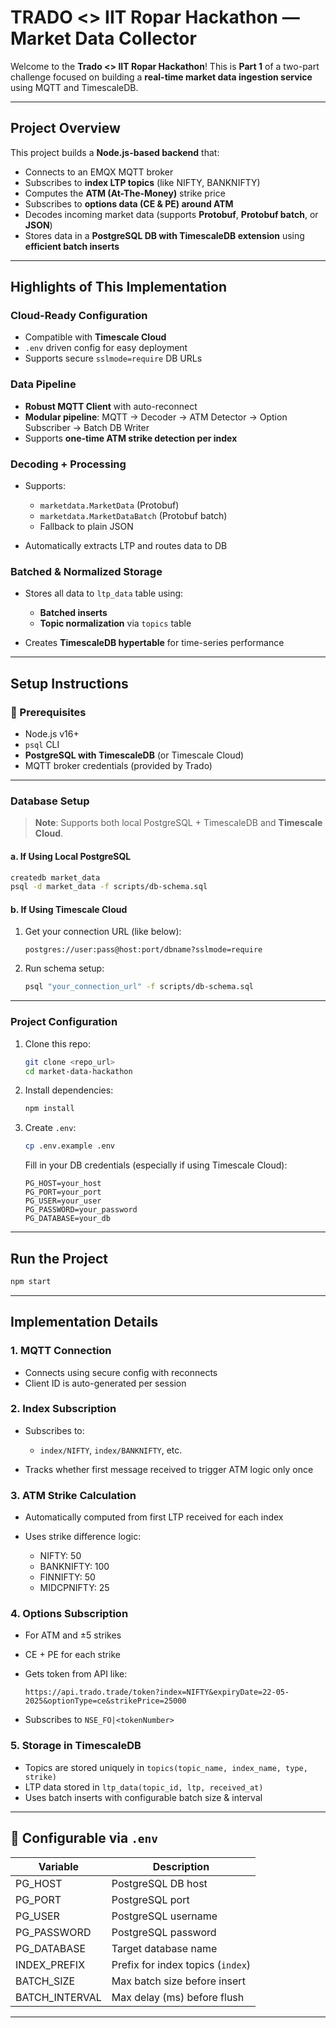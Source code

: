 
#  TRADO <> IIT Ropar Hackathon — Market Data Collector

Welcome to the **Trado <> IIT Ropar Hackathon**!
This is **Part 1** of a two-part challenge focused on building a **real-time market data ingestion service** using MQTT and TimescaleDB.

---

## Project Overview

This project builds a **Node.js-based backend** that:

* Connects to an EMQX MQTT broker
* Subscribes to **index LTP topics** (like NIFTY, BANKNIFTY)
* Computes the **ATM (At-The-Money)** strike price
* Subscribes to **options data (CE & PE) around ATM**
* Decodes incoming market data (supports **Protobuf**, **Protobuf batch**, or **JSON**)
* Stores data in a **PostgreSQL DB with TimescaleDB extension** using **efficient batch inserts**

---

##  Highlights of This Implementation

###  Cloud-Ready Configuration

* Compatible with **Timescale Cloud**
* `.env` driven config for easy deployment
* Supports secure `sslmode=require` DB URLs

###  Data Pipeline

* **Robust MQTT Client** with auto-reconnect
* **Modular pipeline**: MQTT → Decoder → ATM Detector → Option Subscriber → Batch DB Writer
* Supports **one-time ATM strike detection per index**

###  Decoding + Processing

* Supports:

  * `marketdata.MarketData` (Protobuf)
  * `marketdata.MarketDataBatch` (Protobuf batch)
  * Fallback to plain JSON
* Automatically extracts LTP and routes data to DB

###  Batched & Normalized Storage

* Stores all data to `ltp_data` table using:

  * **Batched inserts**
  * **Topic normalization** via `topics` table
* Creates **TimescaleDB hypertable** for time-series performance

---

##  Setup Instructions

### 🔧 Prerequisites

* Node.js v16+
* `psql` CLI
* **PostgreSQL with TimescaleDB** (or Timescale Cloud)
* MQTT broker credentials (provided by Trado)

---

###  Database Setup

> **Note**: Supports both local PostgreSQL + TimescaleDB and **Timescale Cloud**.

#### a. If Using Local PostgreSQL

```bash
createdb market_data
psql -d market_data -f scripts/db-schema.sql
```

#### b. If Using Timescale Cloud

1. Get your connection URL (like below):

   ```
   postgres://user:pass@host:port/dbname?sslmode=require
   ```

2. Run schema setup:

   ```bash
   psql "your_connection_url" -f scripts/db-schema.sql
   ```

---

###  Project Configuration

1. Clone this repo:

   ```bash
   git clone <repo_url>
   cd market-data-hackathon
   ```

2. Install dependencies:

   ```bash
   npm install
   ```

3. Create `.env`:

   ```bash
   cp .env.example .env
   ```

   Fill in your DB credentials (especially if using Timescale Cloud):

   ```env
   PG_HOST=your_host
   PG_PORT=your_port
   PG_USER=your_user
   PG_PASSWORD=your_password
   PG_DATABASE=your_db
   ```

---

##  Run the Project

```bash
npm start
```

---

##  Implementation Details

### 1. MQTT Connection

* Connects using secure config with reconnects
* Client ID is auto-generated per session

### 2. Index Subscription

* Subscribes to:

  * `index/NIFTY`, `index/BANKNIFTY`, etc.
* Tracks whether first message received to trigger ATM logic only once

### 3. ATM Strike Calculation

* Automatically computed from first LTP received for each index
* Uses strike difference logic:

  * NIFTY: 50
  * BANKNIFTY: 100
  * FINNIFTY: 50
  * MIDCPNIFTY: 25

### 4. Options Subscription

* For ATM and ±5 strikes
* CE + PE for each strike
* Gets token from API like:

  ```
  https://api.trado.trade/token?index=NIFTY&expiryDate=22-05-2025&optionType=ce&strikePrice=25000
  ```
* Subscribes to `NSE_FO|<tokenNumber>`

### 5. Storage in TimescaleDB

* Topics are stored uniquely in `topics(topic_name, index_name, type, strike)`
* LTP data stored in `ltp_data(topic_id, ltp, received_at)`
* Uses batch inserts with configurable batch size & interval

---

## 🔧 Configurable via `.env`

| Variable        | Description                       |
| --------------- | --------------------------------- |
| PG\_HOST        | PostgreSQL DB host                |
| PG\_PORT        | PostgreSQL port                   |
| PG\_USER        | PostgreSQL username               |
| PG\_PASSWORD    | PostgreSQL password               |
| PG\_DATABASE    | Target database name              |
| INDEX\_PREFIX   | Prefix for index topics (`index`) |
| BATCH\_SIZE     | Max batch size before insert      |
| BATCH\_INTERVAL | Max delay (ms) before flush       |

---


